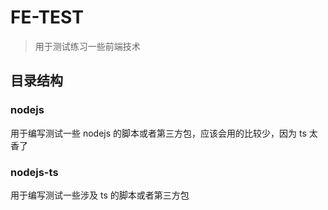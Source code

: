# FE-TEST

> 用于测试练习一些前端技术

## 目录结构

### nodejs

用于编写测试一些 nodejs 的脚本或者第三方包，应该会用的比较少，因为 ts 太香了

### nodejs-ts

用于编写测试一些涉及 ts 的脚本或者第三方包
